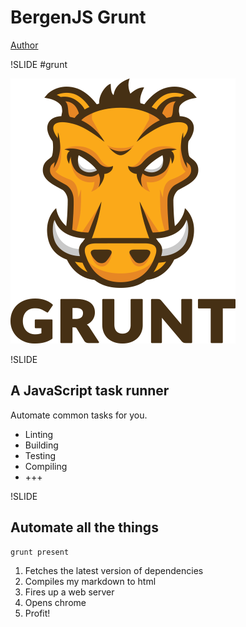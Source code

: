 # BergenJS Grunt

[Author](http://raymondjulin.com/)

!SLIDE #grunt

![Image](images/grunt-logo.png)

!SLIDE

## A JavaScript task runner

Automate common tasks for you.

* Linting
* Building
* Testing
* Compiling
* +++

!SLIDE

## Automate all the things

```bash
grunt present
```

1. Fetches the latest version of dependencies
2. Compiles my markdown to html
3. Fires up a web server
4. Opens chrome
5. Profit!
